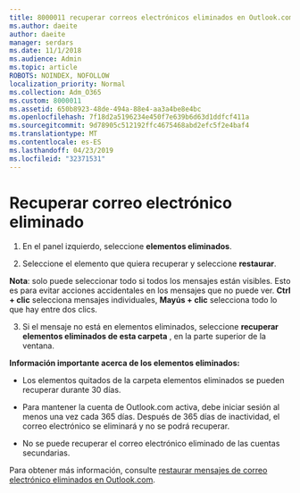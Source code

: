 ```yaml
---
title: 8000011 recuperar correos electrónicos eliminados en Outlook.com
ms.author: daeite
author: daeite
manager: serdars
ms.date: 11/1/2018
ms.audience: Admin
ms.topic: article
ROBOTS: NOINDEX, NOFOLLOW
localization_priority: Normal
ms.collection: Adm_O365
ms.custom: 8000011
ms.assetid: 650b8923-48de-494a-88e4-aa3a4be8e4bc
ms.openlocfilehash: 7f18d2a5196234e450f7e639b6d63d1ddfcf411a
ms.sourcegitcommit: 9d78905c512192ffc4675468abd2efc5f2e4baf4
ms.translationtype: MT
ms.contentlocale: es-ES
ms.lasthandoff: 04/23/2019
ms.locfileid: "32371531"
---
```

# <a name="recover-deleted-email"></a>Recuperar correo electrónico eliminado

1. En el panel izquierdo, seleccione **elementos eliminados**. 
    
2. Seleccione el elemento que quiera recuperar y seleccione **restaurar**. 
  
 **Nota**: solo puede seleccionar todo si todos los mensajes están visibles. Esto es para evitar acciones accidentales en los mensajes que no puede ver. **Ctrl + clic** selecciona mensajes individuales, **Mayús + clic** selecciona todo lo que hay entre dos clics. 
    
3. Si el mensaje no está en elementos eliminados, seleccione **recuperar elementos eliminados de esta carpeta** , en la parte superior de la ventana. 
    
 **Información importante acerca de los elementos eliminados:**
  
- Los elementos quitados de la carpeta elementos eliminados se pueden recuperar durante 30 días.
    
- Para mantener la cuenta de Outlook.com activa, debe iniciar sesión al menos una vez cada 365 días. Después de 365 días de inactividad, el correo electrónico se eliminará y no se podrá recuperar.
    
- No se puede recuperar el correo electrónico eliminado de las cuentas secundarias.
    
Para obtener más información, consulte [restaurar mensajes de correo electrónico eliminados en Outlook.com](https://go.microsoft.com/fwlink/p/?linkid=873117).
  


